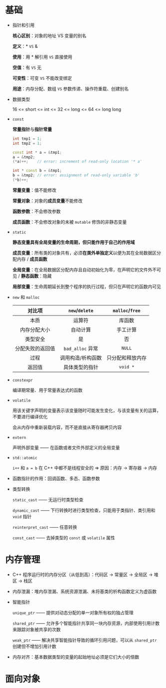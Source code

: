 # 基础

- 指针和引用

  **核心区别**：对象的地址 VS 变量的别名

  **定义**：* `VS` &

  **使用**：用 * 解引用 `VS` 直接使用

  **空值**：有 `VS` 无

  **可变性**：可变 `VS` 不能改变绑定

  **用途**：内存分配、数组 `VS` 参数传递、操作符重载、创建别名

- 数据类型

  16 <= short <= int <= 32 <= long <= 64 <= long long

- `const`

  **常量指针**与**指针常量**

  ```c++
  int tmp1 = 1;
  int tmp2 = 1;
  
  const int * a = &tmp1;
  a = &tmp2;
  (*a)++;    // error: increment of read-only location '* a'
  
  int * const b = &tmp1;
  b = &tmp2; // error: assignment of read-only variable 'b'
  (*b)++;
  ```

  **常量变量**：值不能修改

  **常量对象**：对象的**成员变量**不能修改

  **函数参数**：不会修改参数

  **成员函数**：不会修改对象的未被 `mutable` 修饰的非静态变量

- `static`

  **静态变量具有全局变量的生命周期，但只能作用于自己的作用域**

  **成员变量**：所有类的对象共有，必须**在类外单独定义**以便为其在全局数据区分配内存 / **成员函数**

  **全局变量**：在全局数据区分配内存且自动初始化为零，在声明它的文件外不可见 / **静态函数**：隐藏

  **局部变量**：⽣命周期延⻓到整个程序的执⾏过程，但只在声明它的函数内可⻅

- `new` 和 `malloc`

  |      对比项      |  `new`/`delete`   | `malloc`/`free`  |
  | :--------------: | :---------------: | :--------------: |
  |       本质       |      运算符       |      库函数      |
  |   内存分配大小   |     自动计算      |     手工计算     |
  |     类型安全     |        是         |        否        |
  | 分配失败的返回值 | `bad_alloc` 异常  |      `NULL`      |
  |       过程       | 调用构造/析构函数 | 只分配和释放内存 |
  |      返回值      |  具体类型的指针   |     `void *`     |

- `constexpr`

  编译期常量、用于常量表达式的函数

- `volatile`

  ⽤该关键字声明的变量表示该变量随时可能发⽣变化，与该变量有关的运算，不要进⾏编译优化

  会从内存中重新装载内容，⽽不是直接从寄存器拷⻉内容

- `extern`

  声明外部变量 —— 在函数或者⽂件外部定义的全局变量

- `std::atomic`

  `i++` 和 `a = b` 在 C++ 中都不是线程安全的 => 原因：内存 -> 寄存器 -> 内存

- 函数指针的作用：回调函数、多态、函数参数

- 类型转换

  `static_cast` —— 无运行时类型检查

  `dynamic_cast` —— 下行转换时进行类型检查，只能用于类指针、类引用和 `void` 指针
  
  `reinterpret_cast` —— 任意转换
  
  `const_cast` —— 去掉类型的 `const` 或 `volatile` 属性

# 内存管理

- C++ 程序运行时的内存分区（从低到高）：代码区 -> 常量区 -> 全局区 -> 堆区 -> 栈区

- 内存泄漏：堆内存泄漏、系统资源泄漏、未将基类的析构函数定义为虚函数

- 智能指针

  `unique_ptr` —— 提供对动态分配的单⼀对象所有权的独占管理

  `shared_ptr` —— 允许多个智能指针共享同⼀块内存资源，内部使⽤引⽤计数来跟踪对象被共享的次数

  `weak_ptr` —— 解决共享智能指针导致的循环引用问题，可以从 `shared_ptr` 创建但不增加引用计数
  
- 内存对齐：基本数据类型的变量的起始地址必须是它们大小的倍数

# 面向对象



